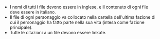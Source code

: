 - I nomi di tutti i file devono essere in inglese, e il contenuto di ogni file deve essere in italiano.
- Il file di ogni personaggio va collocato nella cartella dell'ultima fazione di cui il personaggio ha fatto parte nella sua vita (intesa come fazione principale).
- Tutte le citazioni a un file devono essere linkate.